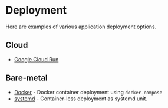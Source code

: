 # Deployment

Here are examples of various application deployment options.

## Cloud

* [Google Cloud Run](./gcloud)

## Bare-metal

* [Docker](./docker) - Docker container deployment using `docker-compose`
* [systemd](./systemd) - Container-less deployment as systemd unit.
